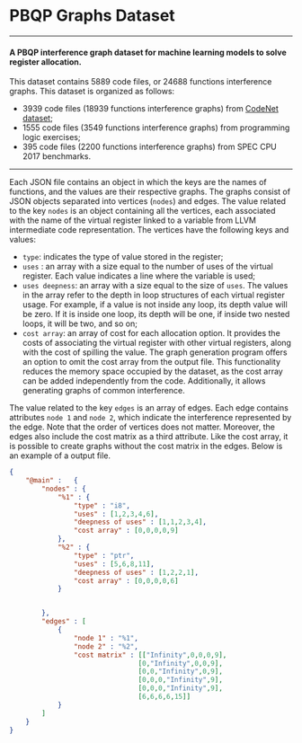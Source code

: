 # PBQP Graphs Dataset
---
#### A PBQP interference graph dataset for machine learning models to solve register allocation.

This dataset contains 5889 code files, or 24688 functions interference graphs. This dataset is organized as follows:

- 3939 code files (18939 functions interference graphs) from [CodeNet dataset](https://developer.ibm.com/data/project-codenet/); 
- 1555 code files (3549 functions interference graphs) from programming logic exercises; 
- 395 code files (2200 functions interference graphs) from SPEC CPU 2017 benchmarks. 

---

Each JSON file contains an object in which the keys are the names of functions, and the values are their respective graphs. The graphs consist of JSON objects separated into vertices (`nodes`) and edges. The value related to the key `nodes` is an object containing all the vertices, each associated with the name of the virtual register linked to a variable from LLVM intermediate code representation. The vertices have the following keys and values:

- `type`: indicates the type of value stored in the register;
- `uses` :  an array with a size equal to the number of uses of the virtual register. Each value indicates a line where the variable is used;
- `uses deepness`: an array with a size equal to the size of `uses`. The values in the array refer to the depth in loop structures of each virtual register usage. For example, if a value is not inside any loop, its depth value will be zero. If it is inside one loop, its depth will be one, if inside two nested loops, it will be two, and so on;
- `cost array`: an array of cost for each allocation option. It provides the costs of associating the virtual register with other virtual registers, along with the cost of spilling the value. The graph generation program offers an option to omit the cost array from the output file. This functionality reduces the memory space occupied by the dataset, as the cost array can be added independently from the code. Additionally, it allows generating graphs of common interference.

The value related to the key `edges` is an array of edges. Each edge contains attributes `node 1` and `node 2`, which indicate the interference represented by the edge. Note that the order of vertices does not matter. Moreover, the edges also include the cost matrix as a third attribute. Like the cost array, it is possible to create graphs without the cost matrix in the edges. Below is an example of a output file.

```JSON
{
    "@main" :   {
        "nodes" : {
            "%1" : {
                "type" : "i8",
                "uses" : [1,2,3,4,6],
                "deepness of uses" : [1,1,2,3,4],
                "cost array" : [0,0,0,0,9]
            },
            "%2" : {
                "type" : "ptr",
                "uses" : [5,6,8,11],
                "deepness of uses" : [1,2,2,1],
                "cost array" : [0,0,0,0,6]
            }


        },
        "edges" : [
            {
                "node 1" : "%1",
                "node 2" : "%2",
                "cost matrix" : [["Infinity",0,0,0,9],
                                [0,"Infinity",0,0,9],
                                [0,0,"Infinity",0,9],
                                [0,0,0,"Infinity",9],
                                [0,0,0,"Infinity",9],
                                [6,6,6,6,15]]
            }
        ]
    }
}
```